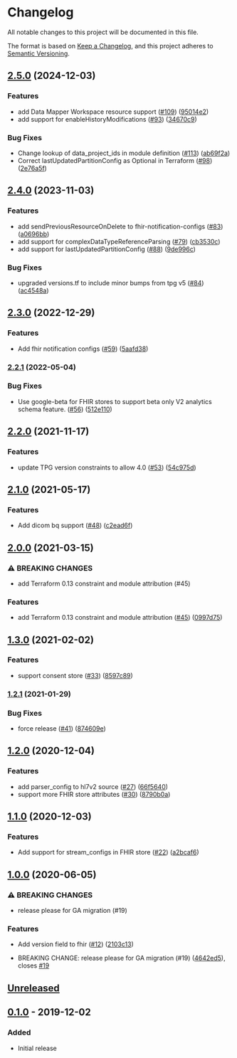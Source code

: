 # Changelog

All notable changes to this project will be documented in this file.

The format is based on
[Keep a Changelog](https://keepachangelog.com/en/1.0.0/),
and this project adheres to
[Semantic Versioning](https://semver.org/spec/v2.0.0.html).

## [2.5.0](https://github.com/terraform-google-modules/terraform-google-healthcare/compare/v2.4.0...v2.5.0) (2024-12-03)


### Features

* add Data Mapper Workspace resource support ([#109](https://github.com/terraform-google-modules/terraform-google-healthcare/issues/109)) ([95014e2](https://github.com/terraform-google-modules/terraform-google-healthcare/commit/95014e2c983f6b87c877e27135ce75ff7059fc20))
* add support for enableHistoryModifications ([#93](https://github.com/terraform-google-modules/terraform-google-healthcare/issues/93)) ([34670c9](https://github.com/terraform-google-modules/terraform-google-healthcare/commit/34670c9edff1b0cad3947b1477b3d97c645c9d4d))


### Bug Fixes

* Change lookup of data_project_ids in module definition ([#113](https://github.com/terraform-google-modules/terraform-google-healthcare/issues/113)) ([ab69f2a](https://github.com/terraform-google-modules/terraform-google-healthcare/commit/ab69f2aaba85cbfadb7941e243b6ac867f4e9742))
* Correct lastUpdatedPartitionConfig as Optional in Terraform ([#98](https://github.com/terraform-google-modules/terraform-google-healthcare/issues/98)) ([2e76a5f](https://github.com/terraform-google-modules/terraform-google-healthcare/commit/2e76a5f24ad569ff5da899e00bbf013b2676b967))

## [2.4.0](https://github.com/terraform-google-modules/terraform-google-healthcare/compare/v2.3.0...v2.4.0) (2023-11-03)


### Features

* add sendPreviousResourceOnDelete to fhir-notification-configs ([#83](https://github.com/terraform-google-modules/terraform-google-healthcare/issues/83)) ([a0696bb](https://github.com/terraform-google-modules/terraform-google-healthcare/commit/a0696bbb9068154b737b4779c8f98b9940a13445))
* add support for complexDataTypeReferenceParsing ([#79](https://github.com/terraform-google-modules/terraform-google-healthcare/issues/79)) ([cb3530c](https://github.com/terraform-google-modules/terraform-google-healthcare/commit/cb3530cadb8f5d6972caf8792d01d2174ed88525))
* add support for lastUpdatedPartitionConfig ([#88](https://github.com/terraform-google-modules/terraform-google-healthcare/issues/88)) ([9de996c](https://github.com/terraform-google-modules/terraform-google-healthcare/commit/9de996cb33a269ce55a06e9301e1af2a512b1f8c))


### Bug Fixes

* upgraded versions.tf to include minor bumps from tpg v5 ([#84](https://github.com/terraform-google-modules/terraform-google-healthcare/issues/84)) ([ac4548a](https://github.com/terraform-google-modules/terraform-google-healthcare/commit/ac4548a28b2e8c616a5a1c291eeb643c79d30c05))

## [2.3.0](https://github.com/terraform-google-modules/terraform-google-healthcare/compare/v2.2.1...v2.3.0) (2022-12-29)


### Features

* Add fhir notification configs ([#59](https://github.com/terraform-google-modules/terraform-google-healthcare/issues/59)) ([5aafd38](https://github.com/terraform-google-modules/terraform-google-healthcare/commit/5aafd3842b33700397fec2d85418e54d6b306491))

### [2.2.1](https://github.com/terraform-google-modules/terraform-google-healthcare/compare/v2.2.0...v2.2.1) (2022-05-04)


### Bug Fixes

* Use google-beta for FHIR stores to support beta only V2 analytics schema feature. ([#56](https://github.com/terraform-google-modules/terraform-google-healthcare/issues/56)) ([512e110](https://github.com/terraform-google-modules/terraform-google-healthcare/commit/512e1103dd2fc82b30f440b1bb8280383f7fdfb5))

## [2.2.0](https://www.github.com/terraform-google-modules/terraform-google-healthcare/compare/v2.1.0...v2.2.0) (2021-11-17)


### Features

* update TPG version constraints to allow 4.0 ([#53](https://www.github.com/terraform-google-modules/terraform-google-healthcare/issues/53)) ([54c975d](https://www.github.com/terraform-google-modules/terraform-google-healthcare/commit/54c975d6c0bf1ec57e3f0f3330fd99ab294e8408))

## [2.1.0](https://www.github.com/terraform-google-modules/terraform-google-healthcare/compare/v2.0.0...v2.1.0) (2021-05-17)


### Features

* Add dicom bq support ([#48](https://www.github.com/terraform-google-modules/terraform-google-healthcare/issues/48)) ([c2ead6f](https://www.github.com/terraform-google-modules/terraform-google-healthcare/commit/c2ead6f0d40a136863c7befd8088d990de2855e8))

## [2.0.0](https://www.github.com/terraform-google-modules/terraform-google-healthcare/compare/v1.3.0...v2.0.0) (2021-03-15)


### ⚠ BREAKING CHANGES

* add Terraform 0.13 constraint and module attribution (#45)

### Features

* add Terraform 0.13 constraint and module attribution ([#45](https://www.github.com/terraform-google-modules/terraform-google-healthcare/issues/45)) ([0997d75](https://www.github.com/terraform-google-modules/terraform-google-healthcare/commit/0997d755fa58f126949d020a0d06a9ad90cb6c9b))

## [1.3.0](https://www.github.com/terraform-google-modules/terraform-google-healthcare/compare/v1.2.1...v1.3.0) (2021-02-02)


### Features

* support consent store ([#33](https://www.github.com/terraform-google-modules/terraform-google-healthcare/issues/33)) ([8597c89](https://www.github.com/terraform-google-modules/terraform-google-healthcare/commit/8597c89057ec00e5dcdd7cb57a69b322969670df))

### [1.2.1](https://www.github.com/terraform-google-modules/terraform-google-healthcare/compare/v1.2.0...v1.2.1) (2021-01-29)


### Bug Fixes

* force release ([#41](https://www.github.com/terraform-google-modules/terraform-google-healthcare/issues/41)) ([874609e](https://www.github.com/terraform-google-modules/terraform-google-healthcare/commit/874609e3baaed2de5cd7992a7f75a63678eaae45))

## [1.2.0](https://www.github.com/terraform-google-modules/terraform-google-healthcare/compare/v1.1.0...v1.2.0) (2020-12-04)


### Features

* add parser_config to hl7v2 source ([#27](https://www.github.com/terraform-google-modules/terraform-google-healthcare/issues/27)) ([66f5640](https://www.github.com/terraform-google-modules/terraform-google-healthcare/commit/66f56401dc053650d04a2ee9896fb5fb3183529b))
* support more FHIR store attributes ([#30](https://www.github.com/terraform-google-modules/terraform-google-healthcare/issues/30)) ([8790b0a](https://www.github.com/terraform-google-modules/terraform-google-healthcare/commit/8790b0a5441c277e4013986c85b6c562c4ba39f4))

## [1.1.0](https://www.github.com/terraform-google-modules/terraform-google-healthcare/compare/v1.0.0...v1.1.0) (2020-12-03)


### Features

* Add support for stream_configs in FHIR store ([#22](https://www.github.com/terraform-google-modules/terraform-google-healthcare/issues/22)) ([a2bcaf6](https://www.github.com/terraform-google-modules/terraform-google-healthcare/commit/a2bcaf69e1c42f7a3b0701a506e8044e92aa9d10))

## [1.0.0](https://www.github.com/terraform-google-modules/terraform-google-healthcare/compare/v0.1.0...v1.0.0) (2020-06-05)


### ⚠ BREAKING CHANGES

* release please for GA migration (#19)

### Features

* Add version field to fhir ([#12](https://www.github.com/terraform-google-modules/terraform-google-healthcare/issues/12)) ([2103c13](https://www.github.com/terraform-google-modules/terraform-google-healthcare/commit/2103c13652e7c67e50d92385a88de75b1282288e))


* BREAKING CHANGE: release please for GA migration (#19) ([4642ed5](https://www.github.com/terraform-google-modules/terraform-google-healthcare/commit/4642ed5f9e774abd0212d64eb4bf890b01bd5deb)), closes [#19](https://www.github.com/terraform-google-modules/terraform-google-healthcare/issues/19)

## [Unreleased]

## [0.1.0] - 2019-12-02

### Added

- Initial release

[Unreleased]: https://github.com/terraform-google-modules/terraform-google-healthcare/compare/v0.1.0...HEAD
[0.1.0]: https://github.com/terraform-google-modules/terraform-google-healthcare/releases/tag/v0.1.0
